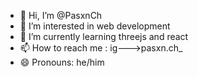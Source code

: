 - 👋 Hi, I’m @PasxnCh
- 👀 I’m interested in web development
- 🌱 I’m currently learning threejs and react
- 📫 How to reach me : ig--->pasxn.ch_
- 😄 Pronouns: he/him


<!---
PasxnCh/PasxnCh is a ✨ special ✨ repository because its `README.md` (this file) appears on your GitHub profile.
You can click the Preview link to take a look at your changes.
--->
